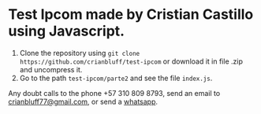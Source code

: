 # Test Ipcom made by Cristian Castillo using Javascript.

1. Clone the repository using `git clone https://github.com/crianbluff/test-ipcom` or download it in file .zip and uncompress it.
3. Go to the path `test-ipcom/parte2` and see the file `index.js`.

Any doubt calls to the phone +57 310 809 8793, send an email to crianbluff77@gmail.com, or send a [whatsapp](https://api.whatsapp.com/send?phone=573108098793).
